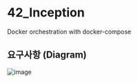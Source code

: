 # 42_Inception
Docker orchestration with docker-compose

## 요구사항 (Diagram)
![image](https://user-images.githubusercontent.com/46778769/194028096-4423b70f-a18a-4b68-9353-e3445ef6ffa5.png)

